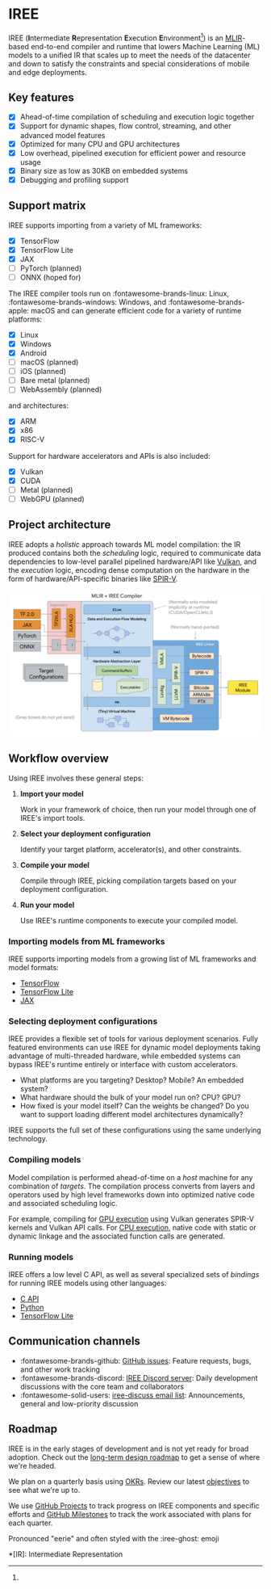 # IREE

IREE (**I**ntermediate **R**epresentation **E**xecution **E**nvironment[^1]) is
an [MLIR](https://mlir.llvm.org/)-based end-to-end compiler and runtime that
lowers Machine Learning (ML) models to a unified IR that scales up to meet the
needs of the datacenter and down to satisfy the constraints and special
considerations of mobile and edge deployments.

## Key features

- [x] Ahead-of-time compilation of scheduling and execution logic together
- [x] Support for dynamic shapes, flow control, streaming, and other advanced
      model features
- [x] Optimized for many CPU and GPU architectures
- [x] Low overhead, pipelined execution for efficient power and resource usage
- [x] Binary size as low as 30KB on embedded systems
- [x] Debugging and profiling support

## Support matrix

IREE supports importing from a variety of ML frameworks:

- [x] TensorFlow
- [x] TensorFlow Lite
- [x] JAX
- [ ] PyTorch (planned)
- [ ] ONNX (hoped for)

The IREE compiler tools run on :fontawesome-brands-linux: Linux,
:fontawesome-brands-windows: Windows, and :fontawesome-brands-apple: macOS
and can generate efficient code for a variety of runtime platforms:

- [x] Linux
- [x] Windows
- [x] Android
- [ ] macOS (planned)
- [ ] iOS (planned)
- [ ] Bare metal (planned)
- [ ] WebAssembly (planned)

and architectures:

- [x] ARM
- [x] x86
- [x] RISC-V

Support for hardware accelerators and APIs is also included:

- [x] Vulkan
- [x] CUDA
- [ ] Metal (planned)
- [ ] WebGPU (planned)

## Project architecture

IREE adopts a _holistic_ approach towards ML model compilation: the IR produced
contains both the _scheduling_ logic, required to communicate data dependencies
to low-level parallel pipelined hardware/API like
[Vulkan](https://www.khronos.org/vulkan/), and the _execution_ logic, encoding
dense computation on the hardware in the form of hardware/API-specific binaries
like [SPIR-V](https://www.khronos.org/spir/).

<!-- TODO(scotttodd): text borders so this is easier to read on dark backgrounds -->
<!-- TODO(scotttodd): use the same .svg as the README (point README at this path) -->
![IREE Architecture](assets/images/iree_architecture.svg)

## Workflow overview

Using IREE involves these general steps:

1. **Import your model**

    Work in your framework of choice, then run your model through one of IREE's
    import tools.

2. **Select your deployment configuration**

    Identify your target platform, accelerator(s), and other constraints.

3. **Compile your model**

    Compile through IREE, picking compilation targets based on your
    deployment configuration.

4. **Run your model**

    Use IREE's runtime components to execute your compiled model.

### Importing models from ML frameworks

IREE supports importing models from a growing list of ML frameworks and model
formats:

* [TensorFlow](ml-frameworks/tensorflow.md)
* [TensorFlow Lite](ml-frameworks/tensorflow-lite.md)
* [JAX](ml-frameworks/jax.md)

### Selecting deployment configurations

IREE provides a flexible set of tools for various deployment scenarios.
Fully featured environments can use IREE for dynamic model deployments taking
advantage of multi-threaded hardware, while embedded systems can bypass IREE's
runtime entirely or interface with custom accelerators.

* What platforms are you targeting? Desktop? Mobile? An embedded system?
* What hardware should the bulk of your model run on? CPU? GPU?
* How fixed is your model itself? Can the weights be changed? Do you want
  to support loading different model architectures dynamically?

IREE supports the full set of these configurations using the same underlying
technology.

### Compiling models

Model compilation is performed ahead-of-time on a _host_ machine for any
combination of _targets_. The compilation process converts from layers and
operators used by high level frameworks down into optimized native code and
associated scheduling logic.

For example, compiling for
[GPU execution](deployment-configurations/gpu-vulkan.md) using Vulkan generates
SPIR-V kernels and Vulkan API calls. For
[CPU execution](deployment-configurations/cpu-dylib.md), native code with
static or dynamic linkage and the associated function calls are generated.

### Running models

IREE offers a low level C API, as well as several specialized sets of
_bindings_ for running IREE models using other languages:

* [C API](bindings/c-api.md)
* [Python](bindings/python.md)
* [TensorFlow Lite](bindings/tensorflow-lite.md)

## Communication channels

*   :fontawesome-brands-github:
    [GitHub issues](https://github.com/google/iree/issues): Feature requests,
    bugs, and other work tracking
*   :fontawesome-brands-discord:
    [IREE Discord server](https://discord.gg/26P4xW4): Daily development
    discussions with the core team and collaborators
*   :fontawesome-solid-users: [iree-discuss email list](https://groups.google.com/forum/#!forum/iree-discuss):
    Announcements, general and low-priority discussion

## Roadmap

IREE is in the early stages of development and is not yet ready for broad
adoption. Check out the
[long-term design roadmap](https://github.com/google/iree/blob/main/docs/developers/design_roadmap.md)
to get a sense of where we're headed.

We plan on a quarterly basis using [OKRs](https://en.wikipedia.org/wiki/OKR).
Review our latest
[objectives](https://github.com/google/iree/blob/main/docs/developers/objectives.md) to
see what we're up to.

We use [GitHub Projects](https://github.com/google/iree/projects) to track
progress on IREE components and specific efforts and
[GitHub Milestones](https://github.com/google/iree/milestones) to track the
work associated with plans for each quarter.

[^1]:
  Pronounced "eerie" and often styled with the :iree-ghost: emoji

*[IR]: Intermediate Representation
